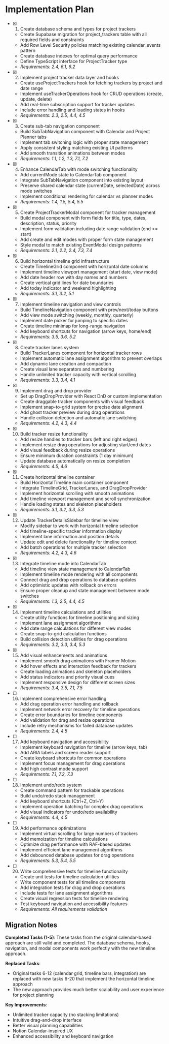 # Implementation Plan

- [x] 1. Create database schema and types for project trackers
  - Create Supabase migration for project_trackers table with all required fields and constraints
  - Add Row Level Security policies matching existing calendar_events pattern
  - Create database indexes for optimal query performance
  - Define TypeScript interface for ProjectTracker type
  - _Requirements: 2.4, 6.1, 6.2_

- [x] 2. Implement project tracker data layer and hooks
  - Create useProjectTrackers hook for fetching trackers by project and date range
  - Implement useTrackerOperations hook for CRUD operations (create, update, delete)
  - Add real-time subscription support for tracker updates
  - Include error handling and loading states in hooks
  - _Requirements: 2.3, 2.5, 4.4, 4.5_

- [x] 3. Create sub-tab navigation component
  - Build SubTabNavigation component with Calendar and Project Planner tabs
  - Implement tab switching logic with proper state management
  - Apply consistent styling matching existing UI patterns
  - Add smooth transition animations between modes
  - _Requirements: 1.1, 1.2, 1.3, 7.1, 7.2_

- [x] 4. Enhance CalendarTab with mode switching functionality
  - Add currentMode state to CalendarTab component
  - Integrate SubTabNavigation component into existing layout
  - Preserve shared calendar state (currentDate, selectedDate) across mode switches
  - Implement conditional rendering for calendar vs planner modes
  - _Requirements: 1.4, 1.5, 5.4, 5.5_

- [x] 5. Create ProjectTrackerModal component for tracker management
  - Build modal component with form fields for title, type, dates, description, status, priority
  - Implement form validation including date range validation (end >= start)
  - Add create and edit modes with proper form state management
  - Style modal to match existing EventModal design patterns
  - _Requirements: 2.1, 2.2, 2.4, 7.3, 7.4_

- [x] 6. Build horizontal timeline grid infrastructure



  - Create TimelineGrid component with horizontal date columns
  - Implement timeline viewport management (start date, view mode)
  - Add date header row with day names and numbers
  - Create vertical grid lines for date boundaries
  - Add today indicator and weekend highlighting
  - _Requirements: 3.1, 3.2, 5.1_

- [x] 7. Implement timeline navigation and view controls

  - Build TimelineNavigation component with prev/next/today buttons
  - Add view mode switching (weekly, monthly, quarterly)
  - Implement date picker for jumping to specific dates
  - Create timeline minimap for long-range navigation
  - Add keyboard shortcuts for navigation (arrow keys, home/end)
  - _Requirements: 3.5, 3.6, 5.2_

- [x] 8. Create tracker lanes system


  - Build TrackerLanes component for horizontal tracker rows
  - Implement automatic lane assignment algorithm to prevent overlaps
  - Add dynamic lane creation and compaction
  - Create visual lane separators and numbering
  - Handle unlimited tracker capacity with vertical scrolling
  - _Requirements: 3.3, 3.4, 4.1_

- [x] 9. Implement drag and drop provider



  - Set up DragDropProvider with React DnD or custom implementation
  - Create draggable tracker components with visual feedback
  - Implement snap-to-grid system for precise date alignment
  - Add ghost tracker preview during drag operations
  - Handle collision detection and automatic lane switching
  - _Requirements: 4.2, 4.3, 4.4_

- [x] 10. Build tracker resize functionality


  - Add resize handles to tracker bars (left and right edges)
  - Implement resize drag operations for adjusting start/end dates
  - Add visual feedback during resize operations
  - Ensure minimum duration constraints (1 day minimum)
  - Update database automatically on resize completion
  - _Requirements: 4.5, 4.6_

- [x] 11. Create horizontal timeline container
  - Build HorizontalTimeline main container component
  - Integrate TimelineGrid, TrackerLanes, and DragDropProvider
  - Implement horizontal scrolling with smooth animations
  - Add timeline viewport management and scroll synchronization
  - Handle loading states and skeleton placeholders
  - _Requirements: 3.1, 3.2, 3.3, 5.3_

- [x] 12. Update TrackerDetailsSidebar for timeline view
  - Modify sidebar to work with horizontal timeline selection
  - Add timeline-specific tracker information display
  - Implement lane information and position details
  - Update edit and delete functionality for timeline context
  - Add batch operations for multiple tracker selection
  - _Requirements: 4.2, 4.3, 4.6_

- [x] 13. Integrate timeline mode into CalendarTab
  - Add timeline view state management to CalendarTab
  - Implement timeline mode rendering with all components
  - Connect drag and drop operations to database updates
  - Add optimistic updates with rollback on errors
  - Ensure proper cleanup and state management between mode switches
  - _Requirements: 1.3, 2.5, 4.4, 4.5_

- [X] 14. Implement timeline calculations and utilities
  - Create utility functions for timeline positioning and sizing
  - Implement lane assignment algorithms
  - Add date range calculations for different view modes
  - Create snap-to-grid calculation functions
  - Build collision detection utilities for drag operations
  - _Requirements: 3.2, 3.3, 3.4, 5.3_

- [x] 15. Add visual enhancements and animations
  - Implement smooth drag animations with Framer Motion
  - Add hover effects and interaction feedback for trackers
  - Create loading animations and skeleton placeholders
  - Add status indicators and priority visual cues
  - Implement responsive design for different screen sizes
  - _Requirements: 3.4, 3.5, 7.1, 7.5_

- [ ] 16. Implement comprehensive error handling
  - Add drag operation error handling and rollback
  - Implement network error recovery for timeline operations
  - Create error boundaries for timeline components
  - Add validation for drag and resize operations
  - Include retry mechanisms for failed database updates
  - _Requirements: 2.4, 4.5_

- [ ] 17. Add keyboard navigation and accessibility
  - Implement keyboard navigation for timeline (arrow keys, tab)
  - Add ARIA labels and screen reader support
  - Create keyboard shortcuts for common operations
  - Implement focus management for drag operations
  - Add high contrast mode support
  - _Requirements: 7.1, 7.2, 7.3_

- [ ] 18. Implement undo/redo system
  - Create command pattern for trackable operations
  - Build undo/redo stack management
  - Add keyboard shortcuts (Ctrl+Z, Ctrl+Y)
  - Implement operation batching for complex drag operations
  - Add visual indicators for undo/redo availability
  - _Requirements: 4.4, 4.5_

- [ ] 19. Add performance optimizations



  - Implement virtual scrolling for large numbers of trackers
  - Add memoization for timeline calculations
  - Optimize drag performance with RAF-based updates
  - Implement efficient lane management algorithms
  - Add debounced database updates for drag operations
  - _Requirements: 5.3, 5.4, 5.5_

- [ ] 20. Write comprehensive tests for timeline functionality
  - Create unit tests for timeline calculation utilities
  - Write component tests for all timeline components
  - Add integration tests for drag and drop operations
  - Include tests for lane assignment algorithms
  - Create visual regression tests for timeline rendering
  - Test keyboard navigation and accessibility features
  - _Requirements: All requirements validation_

## Migration Notes

**Completed Tasks (1-5)**: These tasks from the original calendar-based approach are still valid and completed. The database schema, hooks, navigation, and modal components work perfectly with the new timeline approach.

**Replaced Tasks**: 
- Original tasks 6-12 (calendar grid, timeline bars, integration) are replaced with new tasks 6-20 that implement the horizontal timeline approach
- The new approach provides much better scalability and user experience for project planning

**Key Improvements**:
- Unlimited tracker capacity (no stacking limitations)
- Intuitive drag-and-drop interface
- Better visual planning capabilities
- Notion Calendar-inspired UX
- Enhanced accessibility and keyboard navigation